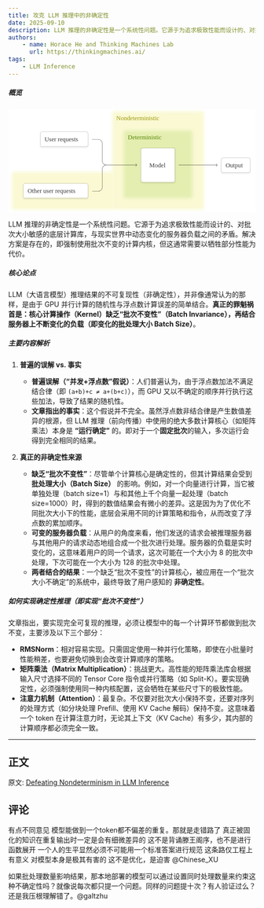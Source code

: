 ```yaml
---
title: 攻克 LLM 推理中的非确定性
date: 2025-09-10
description: LLM 推理的非确定性是一个系统性问题。它源于为追求极致性能而设计的、对批次大小敏感的底层计算库，与现实世界中动态变化的服务器负载之间的矛盾。解决方案是存在的，即强制使用批次不变的计算内核，但这通常需要以牺牲部分性能为代价。
authors:
    - name: Horace He and Thinking Machines Lab
      url: https://thinkingmachines.ai/
tags:
    - LLM Inference
---
```


##### 概览
<svg width="" height="" viewBox="0 0 600 250" fill="none" xmlns="http://www.w3.org/2000/svg">
  <style>
    text { font-family: &apos;GT America&apos;; }
  </style>
  <rect width="600" height="250" fill="#F5F5F5"/>
  <g clip-path="url(#nd_clip0_249_8276-nondeterministic-svg)">
    <rect width="600" height="250" fill="white"/>
    <g filter="url(#nd_filter0_f_249_8276-nondeterministic-svg)">
      <rect x="252" y="6" width="222" height="238" rx="4" fill="#FAF9D3"/>
    </g>
    <g filter="url(#nd_filter1_f_249_8276-nondeterministic-svg)">
      <rect x="9" y="153" width="247" height="91" rx="4" fill="#FAF9D3"/>
    </g>
    <g filter="url(#nd_filter2_f_249_8276-nondeterministic-svg)">
      <rect x="280" y="53" width="166" height="163" rx="4" fill="#E3EEB0"/>
    </g>
    <g filter="url(#nd_filter3_d_249_8276-nondeterministic-svg)">
      <rect x="322" y="95" width="82" height="82" rx="4" fill="white" shape-rendering="crispEdges"/>
      <rect x="321.5" y="94.5" width="83" height="83" rx="4.5" stroke="black" stroke-opacity="0.2" shape-rendering="crispEdges"/>
      <text fill="#393939" xml:space="preserve" style="white-space: pre" font-family="GT America" font-size="15" letter-spacing="0em"><tspan x="342" y="141.565">Model</tspan></text>
    </g>
    <text fill="#5A850C" xml:space="preserve" style="white-space: pre" font-family="GT America" font-size="15" letter-spacing="0em"><tspan x="290" y="74.065">Deterministic</tspan></text>
    <text fill="#9C960A" xml:space="preserve" style="white-space: pre" font-family="GT America" font-size="15" letter-spacing="0em"><tspan x="262" y="27.065">Nondeterministic</tspan></text>
    <g filter="url(#nd_filter4_d_249_8276-nondeterministic-svg)">
      <rect x="78" y="56" width="115" height="35" rx="4" fill="white" shape-rendering="crispEdges"/>
      <rect x="77.5" y="55.5" width="116" height="36" rx="4.5" stroke="black" stroke-opacity="0.2" shape-rendering="crispEdges"/>
      <text fill="#393939" xml:space="preserve" style="white-space: pre" font-family="GT America" font-size="15" letter-spacing="0em"><tspan x="88" y="79.065">User requests</tspan></text>
    </g>
    <g filter="url(#nd_filter5_d_249_8276-nondeterministic-svg)">
      <rect x="37" y="181" width="156" height="35" rx="4" fill="white" shape-rendering="crispEdges"/>
      <rect x="36.5" y="180.5" width="157" height="36" rx="4.5" stroke="black" stroke-opacity="0.2" shape-rendering="crispEdges"/>
      <text fill="#393939" xml:space="preserve" style="white-space: pre" font-family="GT America" font-size="15" letter-spacing="0em"><tspan x="47" y="204.065">Other user requests</tspan></text>
    </g>
    <g filter="url(#nd_filter6_d_249_8276-nondeterministic-svg)">
      <rect x="517" y="119" width="69" height="35" rx="4" fill="white" shape-rendering="crispEdges"/>
      <rect x="516.5" y="118.5" width="70" height="36" rx="4.5" stroke="black" stroke-opacity="0.2" shape-rendering="crispEdges"/>
      <text fill="#393939" xml:space="preserve" style="white-space: pre" font-family="GT America" font-size="15" letter-spacing="0em"><tspan x="527" y="142.065">Output</tspan></text>
    </g>
    <path d="M507.354 136.354C507.549 136.158 507.549 135.842 507.354 135.646L504.172 132.464C503.976 132.269 503.66 132.269 503.464 132.464C503.269 132.66 503.269 132.976 503.464 133.172L506.293 136L503.464 138.828C503.269 139.024 503.269 139.34 503.464 139.536C503.66 139.731 503.976 139.731 504.172 139.536L507.354 136.354ZM413 136V136.5H507V136V135.5H413V136Z" fill="black" fill-opacity="0.5"/>
    <path d="M218.54 73.5137C224.088 73.7948 228.5 78.3821 228.5 84V126C228.5 131.247 232.753 135.5 238 135.5H310.793L308.465 133.172C308.27 132.977 308.27 132.66 308.465 132.465C308.66 132.27 308.977 132.27 309.172 132.465L312.354 135.646C312.549 135.842 312.549 136.158 312.354 136.354L309.172 139.535C308.977 139.73 308.66 139.73 308.465 139.535C308.27 139.34 308.27 139.023 308.465 138.828L310.793 136.5H238C232.753 136.5 228.5 140.753 228.5 146V189.5C228.5 195.299 223.799 200 218 200H203.5V199H218C223.247 199 227.5 194.747 227.5 189.5V146C227.5 141.319 230.563 137.355 234.794 136C230.563 134.645 227.5 130.681 227.5 126V84C227.5 78.9174 223.509 74.7673 218.489 74.5127L218 74.5H203V73.5H218L218.54 73.5137Z" fill="black" fill-opacity="0.5"/>
  </g>
  <defs>
    <filter id="nd_filter0_f_249_8276-nondeterministic-svg" x="244" y="-2" width="238" height="254" filterUnits="userSpaceOnUse" color-interpolation-filters="sRGB">
      <feFlood flood-opacity="0" result="BackgroundImageFix"/>
      <feBlend mode="normal" in="SourceGraphic" in2="BackgroundImageFix" result="shape"/>
      <feGaussianBlur stdDeviation="4" result="nd_effect1_foregroundBlur_249_8276"/>
    </filter>
    <filter id="nd_filter1_f_249_8276-nondeterministic-svg" x="1" y="145" width="263" height="107" filterUnits="userSpaceOnUse" color-interpolation-filters="sRGB">
      <feFlood flood-opacity="0" result="BackgroundImageFix"/>
      <feBlend mode="normal" in="SourceGraphic" in2="BackgroundImageFix" result="shape"/>
      <feGaussianBlur stdDeviation="4" result="nd_effect2_foregroundBlur_249_8276"/>
    </filter>
    <filter id="nd_filter2_f_249_8276-nondeterministic-svg" x="272" y="45" width="182" height="179" filterUnits="userSpaceOnUse" color-interpolation-filters="sRGB">
      <feFlood flood-opacity="0" result="BackgroundImageFix"/>
      <feBlend mode="normal" in="SourceGraphic" in2="BackgroundImageFix" result="shape"/>
      <feGaussianBlur stdDeviation="4" result="nd_effect3_foregroundBlur_249_8276"/>
    </filter>
    <filter id="nd_filter3_d_249_8276-nondeterministic-svg" x="317" y="92" width="92" height="92" filterUnits="userSpaceOnUse" color-interpolation-filters="sRGB">
      <feFlood flood-opacity="0" result="BackgroundImageFix"/>
      <feColorMatrix in="SourceAlpha" type="matrix" values="0 0 0 0 0 0 0 0 0 0 0 0 0 0 0 0 0 0 127 0" result="hardAlpha"/>
      <feOffset dy="2"/>
      <feGaussianBlur stdDeviation="2"/>
      <feComposite in2="hardAlpha" operator="out"/>
      <feColorMatrix type="matrix" values="0 0 0 0 0 0 0 0 0 0 0 0 0 0 0 0 0 0 0.08 0"/>
      <feBlend mode="normal" in2="BackgroundImageFix" result="nd_effect1_dropShadow_249_8276"/>
      <feBlend mode="normal" in="SourceGraphic" in2="nd_effect1_dropShadow_249_8276" result="shape"/>
    </filter>
    <filter id="nd_filter4_d_249_8276-nondeterministic-svg" x="73" y="53" width="125" height="45" filterUnits="userSpaceOnUse" color-interpolation-filters="sRGB">
      <feFlood flood-opacity="0" result="BackgroundImageFix"/>
      <feColorMatrix in="SourceAlpha" type="matrix" values="0 0 0 0 0 0 0 0 0 0 0 0 0 0 0 0 0 0 127 0" result="hardAlpha"/>
      <feOffset dy="2"/>
      <feGaussianBlur stdDeviation="2"/>
      <feComposite in2="hardAlpha" operator="out"/>
      <feColorMatrix type="matrix" values="0 0 0 0 0 0 0 0 0 0 0 0 0 0 0 0 0 0 0.08 0"/>
      <feBlend mode="normal" in2="BackgroundImageFix" result="nd_effect2_dropShadow_249_8276"/>
      <feBlend mode="normal" in="SourceGraphic" in2="nd_effect2_dropShadow_249_8276" result="shape"/>
    </filter>
    <filter id="nd_filter5_d_249_8276-nondeterministic-svg" x="32" y="178" width="166" height="45" filterUnits="userSpaceOnUse" color-interpolation-filters="sRGB">
      <feFlood flood-opacity="0" result="BackgroundImageFix"/>
      <feColorMatrix in="SourceAlpha" type="matrix" values="0 0 0 0 0 0 0 0 0 0 0 0 0 0 0 0 0 0 127 0" result="hardAlpha"/>
      <feOffset dy="2"/>
      <feGaussianBlur stdDeviation="2"/>
      <feComposite in2="hardAlpha" operator="out"/>
      <feColorMatrix type="matrix" values="0 0 0 0 0 0 0 0 0 0 0 0 0 0 0 0 0 0 0.08 0"/>
      <feBlend mode="normal" in2="BackgroundImageFix" result="nd_effect3_dropShadow_249_8276"/>
      <feBlend mode="normal" in="SourceGraphic" in2="nd_effect3_dropShadow_249_8276" result="shape"/>
    </filter>
    <filter id="nd_filter6_d_249_8276-nondeterministic-svg" x="512" y="116" width="79" height="45" filterUnits="userSpaceOnUse" color-interpolation-filters="sRGB">
      <feFlood flood-opacity="0" result="BackgroundImageFix"/>
      <feColorMatrix in="SourceAlpha" type="matrix" values="0 0 0 0 0 0 0 0 0 0 0 0 0 0 0 0 0 0 127 0" result="hardAlpha"/>
      <feOffset dy="2"/>
      <feGaussianBlur stdDeviation="2"/>
      <feComposite in2="hardAlpha" operator="out"/>
      <feColorMatrix type="matrix" values="0 0 0 0 0 0 0 0 0 0 0 0 0 0 0 0 0 0 0.08 0"/>
      <feBlend mode="normal" in2="BackgroundImageFix" result="nd_effect4_dropShadow_249_8276"/>
      <feBlend mode="normal" in="SourceGraphic" in2="nd_effect4_dropShadow_249_8276" result="shape"/>
    </filter>
    <clipPath id="nd_clip0_249_8276-nondeterministic-svg">
      <rect width="600" height="250" fill="white"/>
    </clipPath>
  </defs>
</svg>

LLM 推理的非确定性是一个系统性问题。它源于为追求极致性能而设计的、对批次大小敏感的底层计算库，与现实世界中动态变化的服务器负载之间的矛盾。解决方案是存在的，即强制使用批次不变的计算内核，但这通常需要以牺牲部分性能为代价。

##### 核心论点
LLM（大语言模型）推理结果的不可复现性（非确定性），并非像通常认为的那样，是由于 GPU 并行计算的随机性与浮点数计算误差的简单结合。**真正的罪魁祸首是：核心计算操作（Kernel）缺乏“批次不变性”（Batch Invariance），再结合服务器上不断变化的负载（即变化的批处理大小 Batch Size）**。

##### 主要内容解析
1. **普遍的误解 vs. 事实**
    - **普遍误解（“并发+浮点数”假说）**：人们普遍认为，由于浮点数加法不满足结合律（即 `(a+b)+c ≠ a+(b+c)`），而 GPU 又以不确定的顺序并行执行这些加法，导致了结果的随机性。
    - **文章指出的事实**：这个假说并不完全。虽然浮点数非结合律是产生数值差异的根源，但 LLM 推理（前向传播）中使用的绝大多数计算核心（如矩阵乘法）本身是 **“运行确定”** 的。即对于一个**固定批次**的输入，多次运行会得到完全相同的结果。

2. **真正的非确定性来源**
    - **缺乏“批次不变性”**：尽管单个计算核心是确定性的，但其计算结果会受到 **批处理大小（Batch Size）** 的影响。例如，对一个向量进行计算，当它被单独处理（batch size=1）与和其他上千个向量一起处理（batch size=1000）时，得到的数值结果会有微小的差异。这是因为为了优化不同批次大小下的性能，底层会采用不同的计算策略和指令，从而改变了浮点数的累加顺序。
    - **可变的服务器负载**：从用户的角度来看，他们发送的请求会被推理服务器与其他用户的请求动态地组合成一个批次进行处理。服务器的负载是实时变化的，这意味着用户的同一个请求，这次可能在一个大小为 8 的批次中处理，下次可能在一个大小为 128 的批次中处理。
    - **两者结合的结果**：一个缺乏“批次不变性”的计算核心，被应用在一个“批次大小不确定”的系统中，最终导致了用户感知的 **非确定性**。

##### 如何实现确定性推理（即实现“批次不变性”）
文章指出，要实现完全可复现的推理，必须让模型中的每一个计算环节都做到批次不变，主要涉及以下三个部分：

- **RMSNorm**：相对容易实现。只需固定使用一种并行化策略，即使在小批量时性能稍差，也要避免切换到会改变计算顺序的策略。
- **矩阵乘法（Matrix Multiplication）**：挑战更大。高性能的矩阵乘法库会根据输入尺寸选择不同的 Tensor Core 指令或并行策略（如 Split-K）。要实现确定性，必须强制使用同一种内核配置，这会牺牲在某些尺寸下的极致性能。
- **注意力机制（Attention）**：最复杂。不仅要对批次大小保持不变，还要对序列的处理方式（如分块处理 Prefill、使用 KV Cache 解码）保持不变。这意味着一个 token 在计算注意力时，无论其上下文（KV Cache）有多少，其内部的计算顺序都必须完全一致。

<!-- excerpt -->

---

正文
------------------------
原文: [Defeating Nondeterminism in LLM Inference](https://thinkingmachines.ai/blog/defeating-nondeterminism-in-llm-inference/)

评论
----------------------------------------------------------------
有点不同意见 模型能做到一个token都不偏差的重复。那就是走错路了 真正被固化的知识在重复输出时一定是会有细微差异的 这不是背诵滕王阁序，也不是进行函数展开 一个人的生平显然必须不可能用一个标准答案进行规范 这条路仅工程上有意义 对模型本身是极其有害的 这不是优化，是迫害 @Chinese_XU

如果批处理数量影响结果，那本地部署的模型可以通过设置同时处理数量来约束这种不确定性吗？就像说每次都只提一个问题。同样的问题提十次？有人验证过么？还是我压根理解错了。@galtzhu